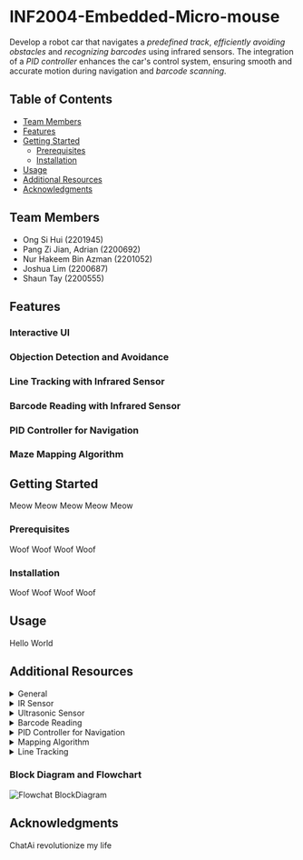 # INF2004-Embedded-Micro-mouse

Develop a robot car that navigates a _predefined track_, _efficiently avoiding obstacles_ and _recognizing barcodes_ using infrared sensors. The integration of
a _PID controller_ enhances the car's control system, ensuring smooth and accurate motion during navigation and _barcode scanning_.

## Table of Contents

- [Team Members](#introduction)
- [Features](#features)
- [Getting Started](#getting-started)
  - [Prerequisites](#prerequisites)
  - [Installation](#installation)
- [Usage](#usage)
- [Additional Resources](#additional-resources)
- [Acknowledgments](#acknowledgments)

## Team Members

- Ong Si Hui (2201945)
- Pang Zi Jian, Adrian (2200692)
- Nur Hakeem Bin Azman (2201052)
- Joshua Lim (2200687)
- Shaun Tay (2200555)
  
## Features

### Interactive UI
### Objection Detection and Avoidance
### Line Tracking with Infrared Sensor
### Barcode Reading with Infrared Sensor
### PID Controller for Navigation
### Maze Mapping Algorithm

## Getting Started

Meow Meow Meow Meow Meow

### Prerequisites

Woof Woof Woof Woof 

### Installation

Woof Woof Woof Woof 

## Usage

Hello World

## Additional Resources

<details>
<summary>General</summary>
</details>

<details>
<summary>IR Sensor</summary>
</details>

<details>
<summary>Ultrasonic Sensor</summary>
</details>

<details>
<summary>Barcode Reading</summary>
</details>

<details>
<summary>PID Controller for Navigation</summary>
</details>

<details>
<summary>Mapping Algorithm</summary>
  
### Pledge Algorithm
*****
This algorithm can work for finding an "exit" but when the robot first enters the maze through an opening it might detect the entrance as an exit.
[https://wiki.thymio.org/en:avoiding-an-obstacle-using-the-pledge-algorithm](https://wiki.thymio.org/en:avoiding-an-obstacle-using-the-pledge-algorithm)

### Flood Fill Algorithm
*****
**Theory** : __From end goal to start__
[https://www.youtube.com/watch?v=Zwh-QNlsurI](https://www.youtube.com/watch?v=Zwh-QNlsurI)
[https://www.youtube.com/watch?v=ktn3C7aXVR0&t=172s](https://www.youtube.com/watch?v=ktn3C7aXVR0&t=172s)

### Depth-First Maze Solver
*****
[https://www.youtube.com/watch?v=zalhUp4ms6c](https://www.youtube.com/watch?v=zalhUp4ms6c)

</details>

<details>
<summary>Line Tracking</summary>
 
  [https://www.youtube.com/watch?v=z9sm6G5alp8](https://www.youtube.com/watch?v=z9sm6G5alp8)
  
</details>

### Block Diagram and Flowchart

![Flowchat BlockDiagram](https://github.com/skyish242/INF2004-Embedded-Micro-mouse/assets/46911283/bbe63515-4838-4f47-8ec4-f8a970e84a47)

## Acknowledgments

ChatAi revolutionize my life
